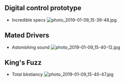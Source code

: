 ## Digital control prototype
  - Incredible specs
![photo_2019-01-09_15-39-48.jpg](https://www.dropbox.com/s/1xh88llvwc46agc/photo_2019-01-09_15-39-48.jpg?dl=0&raw=1)

## Mated Drivers
- Astonishing sound
![photo_2019-01-09_15-40-12.jpg](https://www.dropbox.com/s/jjyvwmm47007juu/photo_2019-01-09_15-40-12.jpg?dl=0&raw=1)

## King's Fuzz
- Total bèstiancy
![photo_2019-01-09_15-40-47.jpg](https://www.dropbox.com/s/8ebfczi9imdht9c/photo_2019-01-09_15-40-47.jpg?dl=0&raw=1)
